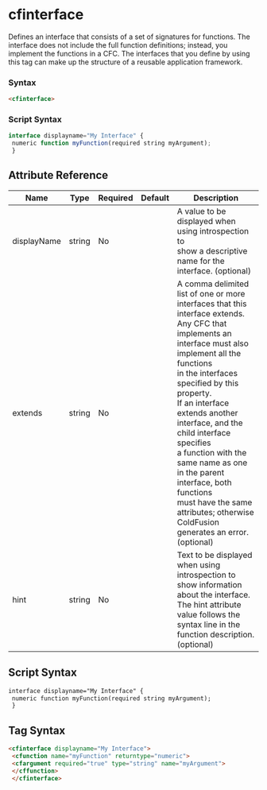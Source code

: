 # cfinterface

Defines an interface that consists of a set of signatures for functions.
 The interface does not include the full function definitions;
 instead, you implement the functions in a CFC.
 The interfaces that you define by using this tag can make up
 the structure of a reusable application framework.

### Syntax

```html
<cfinterface>
```

### Script Syntax

```javascript
interface displayname="My Interface" { 
 numeric function myFunction(required string myArgument); 
 }
```

## Attribute Reference

| Name | Type | Required | Default | Description |
| --- | --- | --- | --- | --- |
| displayName | string | No |  | A value to be displayed when using introspection to<br /> show a descriptive name for the interface. (optional) |
| extends | string | No |  | A comma delimited list of one or more interfaces that this interface extends.<br /> Any CFC that implements an interface must also implement all the functions<br /> in the interfaces specified by this property.<br /> If an interface extends another interface, and the child interface specifies<br /> a function with the same name as one in the parent interface, both functions<br /> must have the same attributes; otherwise ColdFusion generates an error. (optional) |
| hint | string | No |  | Text to be displayed when using introspection to show information about the interface.<br /> The hint attribute value follows the syntax line in the function description. (optional) |

## Script Syntax

```html
interface displayname="My Interface" { 
 numeric function myFunction(required string myArgument); 
 }
```

## Tag Syntax

```html
<cfinterface displayname="My Interface"> 
 <cfunction name="myFunction" returntype="numeric"> 
 <cfargument required="true" type="string" name="myArgument"> 
 </cffunction> 
 </cfinterface>
```
